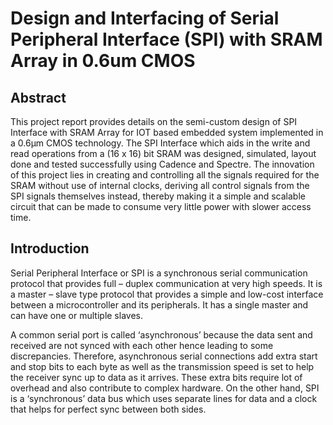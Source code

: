 # Design and Interfacing of Serial Peripheral Interface (SPI) with SRAM Array in 0.6um CMOS

## Abstract
This project report provides details on the semi-custom design of SPI Interface with SRAM Array for IOT based embedded system implemented in a 0.6μm CMOS technology. The SPI Interface which aids in the write and read operations from a (16 x 16) bit SRAM was designed, simulated, layout done and tested successfully using Cadence and Spectre. The innovation of this project lies in creating and controlling all the signals required for the SRAM without use of internal clocks, deriving all control signals from the SPI signals themselves instead, thereby making it a simple and scalable circuit that can be made to consume very little power with slower access time.

## Introduction
Serial Peripheral Interface or SPI is a synchronous serial communication protocol that provides full – duplex communication at very high speeds. It is a master – slave type protocol that provides a simple and low-cost interface between a microcontroller and its peripherals. It has a single master and can have one or multiple slaves.   

A common serial port is called ‘asynchronous’ because the data sent and received are not synced with each other hence leading to some discrepancies. Therefore, asynchronous serial connections add extra start and stop bits to each byte as well as the transmission speed is set to help the receiver sync up to data as it arrives. These extra bits require lot of overhead and also contribute to complex hardware. On the other hand, SPI is a ‘synchronous’ data bus which uses separate lines for data and a clock that helps for perfect sync between both sides.




